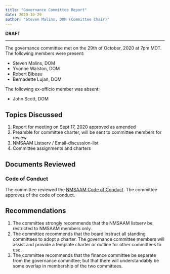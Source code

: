 ```yaml
---
title: "Governance Committee Report"
date: 2020-10-29
author: "Steven Malins, DOM (Committee Chair)"
---
```

**DRAFT** 

----

The governance committee met on the 29th of October, 2020 at 7pm MDT.
The following members were present:

* Steven Malins, DOM
* Yvonne Walston, DOM
* Robert Bibeau
* Bernadette Lujan, DOM

The following ex-officio member was absent: 

* John Scott, DOM

## Topics Discussed

1. Report for meeting on Sept 17, 2020 approved as amended
2. Preamble for committee charter, will be sent to committee members for review
3. NMSAAM Listserv / Email-discussion-list
4. Committee assignments and charters

## Documents Reviewed

### Code of Conduct

The committee reviewed the [NMSAAM Code of Conduct](https://nmsaamgov.github.io/coc). 
The committee approves of the code of conduct.

## Recommendations

1. The committee strongly recommends that the NMSAAM listserv be restricted to NMSAAM members only. 
2. The committee recommends that the board instruct all standing committees to adopt a charter. The governance committee members will assist and provide a template charter or outline for other committees to use. 
3. The committee recommends that the finance committee be separate from the governance committee; but that there will understandably be some overlap in membership of the two committees. 
